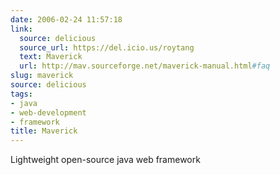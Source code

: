 ```yaml
---
date: 2006-02-24 11:57:18
link:
  source: delicious
  source_url: https://del.icio.us/roytang
  text: Maverick
  url: http://mav.sourceforge.net/maverick-manual.html#faq
slug: maverick
source: delicious
tags:
- java
- web-development
- framework
title: Maverick
---
```


Lightweight open-source java web framework